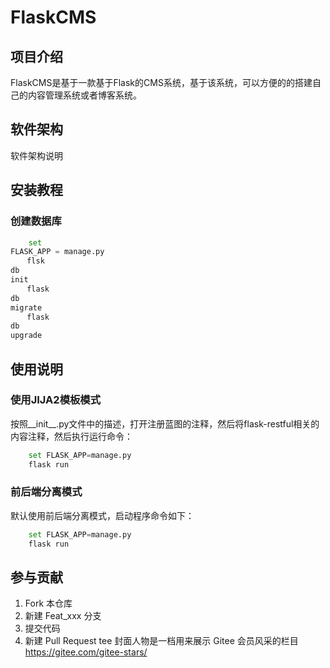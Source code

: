 # FlaskCMS

## 项目介绍

FlaskCMS是基于一款基于Flask的CMS系统，基于该系统，可以方便的的搭建自己的内容管理系统或者博客系统。

## 软件架构

软件架构说明

## 安装教程

### 创建数据库

```python
    set
FLASK_APP = manage.py
　  flsk
db
init
　  flask
db
migrate
　  flask
db
upgrade

```

## 使用说明

### 使用JIJA2模板模式

按照__init__.py文件中的描述，打开注册蓝图的注释，然后将flask-restful相关的内容注释，然后执行运行命令：

```python 
    set FLASK_APP=manage.py
    flask run
```

### 前后端分离模式

默认使用前后端分离模式，启动程序命令如下：

```python 
    set FLASK_APP=manage.py
    flask run
```

## 参与贡献

1. Fork 本仓库
2. 新建 Feat_xxx 分支
3. 提交代码
4. 新建 Pull Request tee 封面人物是一档用来展示 Gitee 会员风采的栏目 https://gitee.com/gitee-stars/